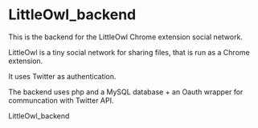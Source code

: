LittleOwl_backend
===============

This is the backend for the LittleOwl Chrome extension social network.

LittleOwl is a tiny social network for sharing files, that is run
as a Chrome extension.

It uses Twitter as authentication.

The backend uses php and a MySQL database + an Oauth wrapper for communcation with Twitter API.

LittleOwl_backend
